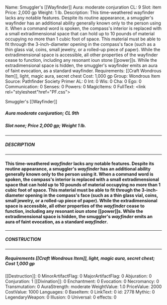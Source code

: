 Name: Smuggler's [[Wayfinder]]
Aura: moderate conjuration
CL: 9
Slot: item
Price: 2,000 gp
Weight: 1 lb.
Description: This time-weathered wayfinder lacks any notable features. Despite its routine appearance, a smuggler's wayfinder has an additional ability generally known only to the person using it. When a command word is spoken, the compass's interior is replaced with a small extradimensional space that can hold up to 10 pounds of material occupying no more than 1 cubic foot of space. This material must be able to fit through the 3-inch-diameter opening in the compass's face (such as a thin glass vial, coins, small jewelry, or a rolled-up piece of paper). While the extradimensional space is accessible, all other properties of the wayfinder cease to function, including any resonant ioun stone [[power]]s. While the extradimensional space is hidden, the smuggler's wayfinder emits an aura of faint evocation, as a standard wayfinder.
Requirements: [[Craft Wondrous Item]], light, magic aura, secret chest
Cost: 1,000 gp
Group: Wondrous Item
Source: Pathfinder Society Primer
AL: 0
Int: 0
Wis: 0
Cha: 0
Ego: 0
Communication: 0
Senses: 0
Powers: 0
MagicItems: 0
FullText: <link rel="stylesheet"href="PF.css"><div class="heading"><p class="alignleft">Smuggler's [[Wayfinder]]</p><div style="clear: both;"></div></div><div><h5><b>Aura </b>moderate conjuration; <b>CL </b>9th</h5><h5><b>Slot </b>none; <b>Price </b>2,000 gp; <b>Weight </b>1 lb.</h5></div><hr/><div><h5><b>DESCRIPTION</b></h5></div><hr/><div><h4><p>This time-weathered <i>wayfinder</i> lacks any notable features. Despite its routine appearance, a smuggler's <i>wayfinder</i> has an additional ability generally known only to the person using it. When a command word is spoken, the compass's interior is replaced with a small extradimensional space that can hold up to 10 pounds of material occupying no more than 1 cubic foot of space. This material must be able to fit through the 3-inch-diameter opening in the compass's face (such as a thin glass vial, coins, small jewelry, or a rolled-up piece of paper). While the extradimensional space is accessible, all other properties of the <i>wayfinder</i> cease to function, including any resonant <i>ioun stone</i> [[power]]s. While the extradimensional space is hidden, the smuggler's <i>wayfinder</i> emits an aura of faint evocation, as a standard <i>wayfinder</i>.</p></h4></div><hr/><div><h5><b>CONSTRUCTION</b></h5></div><hr/><div><h5><b>Requirements </b>[[Craft Wondrous Item]], <i>light</i>, <i>magic aura</i>, <i>secret chest</i>; <b>Cost </b>1,000 gp</h5></div>
[[Destruction]]: 0
MinorArtifactFlag: 0
MajorArtifactFlag: 0
Abjuration: 0
Conjuration: 1
[[Divination]]: 0
Enchantment: 0
Evocation: 0
Necromancy: 0
Transmutation: 0
AuraStrength: moderate
WeightValue: 1.0
PriceValue: 2000
CostValue: 1000
Languages: 0
BaseItem: 0
LinkText: 0
id: 2778
Mythic: 0
LegendaryWeapon: 0
Illusion: 0
Universal: 0
effects: 0
